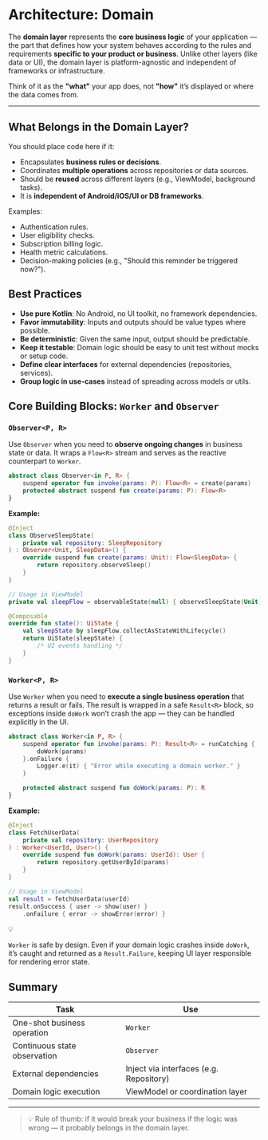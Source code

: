 # Architecture: Domain

The **domain layer** represents the **core business logic** of your application — the part that defines how your
system behaves according to the rules and requirements **specific to your product or business**.
Unlike other layers (like data or UI), the domain layer is platform-agnostic and independent of frameworks or
infrastructure.

Think of it as the **"what"** your app does, not **"how"** it’s displayed or where the data comes from.

---

## What Belongs in the Domain Layer?

You should place code here if it:

- Encapsulates **business rules or decisions**.
- Coordinates **multiple operations** across repositories or data sources.
- Should be **reused** across different layers (e.g., ViewModel, background tasks).
- It is **independent of Android/iOS/UI or DB frameworks**.

Examples:

- Authentication rules.
- User eligibility checks.
- Subscription billing logic.
- Health metric calculations.
- Decision-making policies (e.g., "Should this reminder be triggered now?").

## Best Practices

- **Use pure Kotlin**: No Android, no UI toolkit, no framework dependencies.
- **Favor immutability**: Inputs and outputs should be value types where possible.
- **Be deterministic**: Given the same input, output should be predictable.
- **Keep it testable**: Domain logic should be easy to unit test without mocks or setup code.
- **Define clear interfaces** for external dependencies (repositories, services).
- **Group logic in use-cases** instead of spreading across models or utils.

## Core Building Blocks: `Worker` and `Observer`

### `Observer<P, R>`

Use `Observer` when you need to **observe ongoing changes** in business state or data. It wraps a `Flow<R>` stream and
serves as the reactive counterpart to `Worker`.

```kotlin
abstract class Observer<in P, R> {
    suspend operator fun invoke(params: P): Flow<R> = create(params)
    protected abstract suspend fun create(params: P): Flow<R>
}
```

**Example:**

```kotlin
@Inject
class ObserveSleepState(
    private val repository: SleepRepository
) : Observer<Unit, SleepData>() {
    override suspend fun create(params: Unit): Flow<SleepData> {
        return repository.observeSleep()
    }
}

// Usage in ViewModel
private val sleepFlow = observableState(null) { observeSleepState(Unit) }

@Composable
override fun state(): UiState {
    val sleepState by sleepFlow.collectAsStateWithLifecycle()
    return UiState(sleepState) {
        /* UI events handling */
    }
}
```

### `Worker<P, R>`

Use `Worker` when you need to **execute a single business operation** that returns a result or fails. The result is
wrapped in a safe `Result<R>` block, so exceptions inside `doWork` won’t crash the app — they can be handled explicitly
in the UI.

```kotlin
abstract class Worker<in P, R> {
    suspend operator fun invoke(params: P): Result<R> = runCatching {
        doWork(params)
    }.onFailure {
        Logger.e(it) { "Error while executing a domain worker." }
    }

    protected abstract suspend fun doWork(params: P): R
}
```

**Example:**

```kotlin
@Inject
class FetchUserData(
    private val repository: UserRepository
) : Worker<UserId, User>() {
    override suspend fun doWork(params: UserId): User {
        return repository.getUserById(params)
    }
}

// Usage in ViewModel
val result = fetchUserData(userId)
result.onSuccess { user -> show(user) }
    .onFailure { error -> showError(error) }
```

<aside>
💡

`Worker` is safe by design. Even if your domain logic crashes inside `doWork`, it’s caught and returned
as a `Result.Failure`, keeping UI layer responsible for rendering error state.

</aside>

## Summary

| Task                         | Use                                     |
|------------------------------|-----------------------------------------|
| One-shot business operation  | `Worker`                                |
| Continuous state observation | `Observer`                              |
| External dependencies        | Inject via interfaces (e.g. Repository) |
| Domain logic execution       | ViewModel or coordination layer         |

---

> 💡 Rule of thumb: if it would break your business if the logic was wrong — it probably belongs in the domain layer.
>
